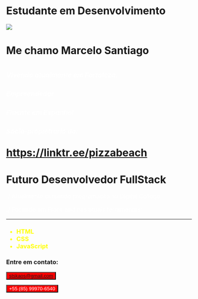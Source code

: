# Estudante em Desenvolvimento

![](smart-icon-png-21.jpg)

<h1 class="h1rr"> Me chamo Marcelo Santiago <h1>


<div class="tuc">

<h5 style="color: white; font-size: 18px;">Vivendo atualmente em Fortaleza.  </h5>
<h5 style="color: white; font-size: 18px;">Empreendedor  </h5>
<h5 style="color: white; font-size: 18px;"> Fluente em Espanhol  </h5>
<h5 style="color: white; font-size: 18px;"> Socio-propietrario da: </h5>

</div>

https://linktr.ee/pizzabeach


# Futuro Desenvolvedor FullStack


<div style="color: white; font-size: 16px;">

./ Atualmente cursando programação na Digital College

./ Focando em Front-end nas atuais ferramentas:
<hr>
</div>
<div class="trec">

<h3 style="color: yellow;">

- HTML
- CSS
- JavaScript
  </h3>
  </div>

### Entre em contato:


<button style="background-color:red; color: white;"> stskaos@gmail.com </button>

<button style="background-color:red; color: white;"> +55 (85) 99970-6540</button>
